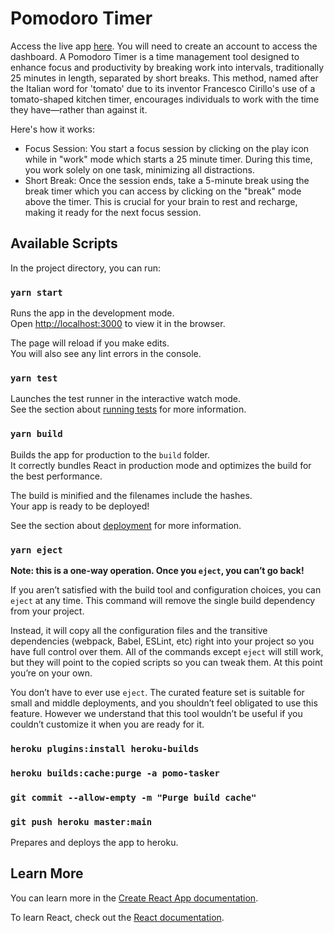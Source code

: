 # Pomodoro Timer

Access the live app [here](https://pomo-tasker-405fd1be4689.herokuapp.com/). You will need to create an account to access the dashboard. A Pomodoro Timer is a time management tool designed to enhance focus and productivity by breaking work into intervals, traditionally 25 minutes in length, separated by short breaks. This method, named after the Italian word for 'tomato' due to its inventor Francesco Cirillo's use of a tomato-shaped kitchen timer, encourages individuals to work with the time they have—rather than against it.

Here's how it works:

- Focus Session: You start a focus session by clicking on the play icon while in "work" mode which starts a 25 minute timer. During this time, you work solely on one task, minimizing all distractions.
- Short Break: Once the session ends, take a 5-minute break using the break timer which you can access by clicking on the "break" mode above the timer. This is crucial for your brain to rest and recharge, making it ready for the next focus session.

## Available Scripts

In the project directory, you can run:

### `yarn start`

Runs the app in the development mode.\
Open [http://localhost:3000](http://localhost:3000) to view it in the browser.

The page will reload if you make edits.\
You will also see any lint errors in the console.

### `yarn test`

Launches the test runner in the interactive watch mode.\
See the section about [running tests](https://facebook.github.io/create-react-app/docs/running-tests) for more information.

### `yarn build`

Builds the app for production to the `build` folder.\
It correctly bundles React in production mode and optimizes the build for the best performance.

The build is minified and the filenames include the hashes.\
Your app is ready to be deployed!

See the section about [deployment](https://facebook.github.io/create-react-app/docs/deployment) for more information.

### `yarn eject`

**Note: this is a one-way operation. Once you `eject`, you can’t go back!**

If you aren’t satisfied with the build tool and configuration choices, you can `eject` at any time. This command will remove the single build dependency from your project.

Instead, it will copy all the configuration files and the transitive dependencies (webpack, Babel, ESLint, etc) right into your project so you have full control over them. All of the commands except `eject` will still work, but they will point to the copied scripts so you can tweak them. At this point you’re on your own.

You don’t have to ever use `eject`. The curated feature set is suitable for small and middle deployments, and you shouldn’t feel obligated to use this feature. However we understand that this tool wouldn’t be useful if you couldn’t customize it when you are ready for it.

### `heroku plugins:install heroku-builds`
### `heroku builds:cache:purge -a pomo-tasker`
### `git commit --allow-empty -m "Purge build cache"`
### `git push heroku master:main`

Prepares and deploys the app to heroku.



## Learn More

You can learn more in the [Create React App documentation](https://facebook.github.io/create-react-app/docs/getting-started).

To learn React, check out the [React documentation](https://reactjs.org/).
